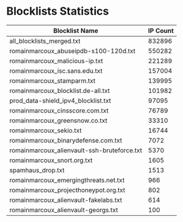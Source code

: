 # Blocklists Statistics
| Blocklist Name | IP Count |
|----|----|
| all_blocklists_merged.txt | 832896 |
| romainmarcoux_abuseipdb-s100-120d.txt | 550282 |
| romainmarcoux_malicious-ip.txt | 221289 |
| romainmarcoux_isc.sans.edu.txt | 157004 |
| romainmarcoux_stamparm.txt | 139995 |
| romainmarcoux_blocklist.de-all.txt | 101982 |
| prod_data-shield_ipv4_blocklist.txt | 97095 |
| romainmarcoux_cinsscore.com.txt | 76789 |
| romainmarcoux_greensnow.co.txt | 33310 |
| romainmarcoux_sekio.txt | 16744 |
| romainmarcoux_binarydefense.com.txt | 7072 |
| romainmarcoux_alienvault-ssh-bruteforce.txt | 5370 |
| romainmarcoux_snort.org.txt | 1605 |
| spamhaus_drop.txt | 1513 |
| romainmarcoux_emergingthreats.net.txt | 966 |
| romainmarcoux_projecthoneypot.org.txt | 802 |
| romainmarcoux_alienvault-fakelabs.txt | 614 |
| romainmarcoux_alienvault-georgs.txt | 100 |
